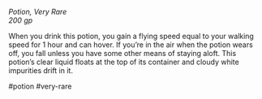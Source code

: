 *Potion, Very Rare*  
*200 gp*

When you drink this potion, you gain a flying speed equal to your walking speed for 1 hour and can hover. If you’re in the air when the potion wears off, you fall unless you have some other means of staying aloft. This potion’s clear liquid floats at the top of its container and cloudy white impurities drift in it.

#potion #very-rare

